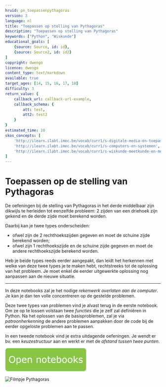 ```yaml
---
hruid: pn_toepassenpythagoras
version: 3
language: nl
title: "Toepassen op stelling van Pythagoras"
description: "Toepassen op stelling van Pythagoras"
keywords: ["Python", "Wiskunde"]
educational_goals: [
    {source: Source, id: id}, 
    {source: Source2, id: id2}
]
copyright: dwengo
licence: dwengo
content_type: text/markdown
available: true
target_ages: [14, 15, 16, 17, 18]
difficulty: 3
return_value: {
    callback_url: callback-url-example,
    callback_schema: {
        att: test,
        att2: test2
    }
}
estimated_time: 10
skos_concepts: [
    'http://ilearn.ilabt.imec.be/vocab/curr1/s-digitale-media-en-toepassingen', 
    'http://ilearn.ilabt.imec.be/vocab/curr1/s-computers-en-systemen', 
    'http://ilearn.ilabt.imec.be/vocab/curr1/s-wiskunde-meetkunde-en-metend-rekenen'
]
---
```

# Toepassen op de stelling van Pythagoras

De oefeningen bij de stelling van Pythagoras in het derde middelbaar zijn dikwijls te herleiden tot eenzelfde probleem: 2 zijden van een driehoek zijn gekend en de derde zijde moet berekend worden. 

Daarbij kan je twee types onderscheiden:
* ofwel zijn de 2 rechthoekszijden gegeven en moet de schuine zijde berekend worden;
* ofwel zijn 1 rechthoekszijde en de schuine zijde gegeven en moet de andere rechthoekszijde berekend worden.

Heb je beide types reeds eerder aangepakt, dan leidt het herkennen met welke van deze twee types je te maken hebt, rechtstreeks tot de oplossing van het probleem. Je moet enkel de eerder uitgewerkte oplossing nog aanpassen aan de nieuwe situatie. 

---
In deze notebooks zal je het nodige _rekenwerk overlaten aan de computer_. Je kan je dan ten volle concentreren op de gestelde problemen. 
 
Deze twee types van problemen vind je alvast terug in de eerste notebook. Om ze op te lossen volstaan twee _functies_ die je zelf zal definiëren in Python. Na het oplossen van de basisproblemen, zal je via _patroonherkenning_ de andere problemen aanpakken door de code bij de eerder opgeloste problemen aan te passen.  

In een tweede notebook vind je extra uitdagende oefeningen. Je wendt er bv. een _keuzestructuur_ aan en werkt er met de _afstand tussen twee punten_. 

[![](embed/Knop.png "Knop")](https://kiks.ilabt.imec.be/jupyterhub/?id=0503 "Notebooks Pythagoras")

![](@youtube/https://www.youtube.com/watch?v=O2iGX2SLLAQ "Filmpje Pythagoras")

